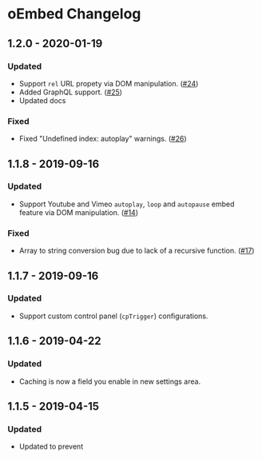 # oEmbed Changelog

## 1.2.0 - 2020-01-19

### Updated
- Support `rel` URL propety via DOM manipulation. ([#24](https://github.com/wrav/oembed/issues/24))
- Added GraphQL support. ([#25](https://github.com/wrav/oembed/issues/25))
- Updated docs

### Fixed
- Fixed "Undefined index: autoplay" warnings. ([#26](https://github.com/wrav/oembed/issues/26))

## 1.1.8 - 2019-09-16

### Updated
- Support Youtube and Vimeo `autoplay`, `loop` and `autopause` embed feature via DOM manipulation. ([#14](https://github.com/wrav/oembed/issues/14))

### Fixed
- Array to string conversion bug due to lack of a recursive function. ([#17](https://github.com/wrav/oembed/issues/17))

## 1.1.7 - 2019-09-16

### Updated
- Support custom control panel (`cpTrigger`) configurations.

## 1.1.6 - 2019-04-22

### Updated
- Caching is now a field you enable in new settings area.

## 1.1.5 - 2019-04-15

### Updated
- Updated to prevent <script/> rendering outsite `/admin/entries`, with support if `admin` isn't the CP URL trigger.

## 1.1.4 - 2019-04-04

### Updated
- Updated to allow better support for sites which don't quite meet the oEmbed format requirements. 

## 1.1.3 - 2019-03-29

### Added
- Added `valid` method to handle errors gracefully (Thanks @iparr). 
- Added data caching for parsed URLs to help increase page response time. 

### Updated
- Updated docs. 

## 1.1.2 - 2019-02-18

### Updated
- Version bump.

## 1.1.1 - 2019-02-18

### Updated
- Fix bug in field type rendering.

## 1.1.0 - 2019-03-13
> {note} The plugin’s dependence has changed from `essence/essence` to `embed/embed`. After updating to oEmbed 1.1.0 or later, make sure you reference to the README and test your site for possible missing/ renamed twig object keys.

### Updated
- Updated composer package `essence/essence` to `embed/embed` to handle more edge case URLs.

## 1.0.5 - 2019-02-08

### Updated
- Fix bug where field is in Matrix field and the AJAX event action isn't bound / fired until after entry initial saved

## 1.0.4 - 2019-01-17

### Updated
- Allowing support for CraftCMS v3.1

## 1.0.3 - 2018-12-07

### Updated
- Prevent JS asset rendering on frontend
- Revert javascript to use jQuery

## 1.0.2 - 2018-12-06

### Updated
- Refactored javascript to use native JS over jQuery

## 1.0.1 - 2018-11-26

### Updated
- Changed preview controller action access to prevent anonymous access
- Refactored the preview action to use a template with wrapper to allow for future styling and updates

## 1.0.0 - 2018-11-18

### Added
- Initial release and migration from previous project
